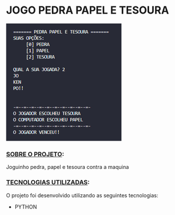 # JOGO PEDRA PAPEL E TESOURA
 ![imagem projeto](https://github.com/Rhuan-Gonzaga/PedraPapelTesoura/blob/main/papets.png)
### <ins>SOBRE O PROJETO</ins>:

 Joguinho pedra, papel e tesoura contra a maquina
</br>

### <ins>TECNOLOGIAS UTILIZADAS</ins>:

O projeto foi desenvolvido utilizando as seguintes tecnologias:

- PYTHON
